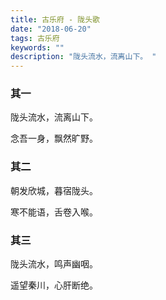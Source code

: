 ```yaml
---
title: 古乐府 - 陇头歌
date: "2018-06-20"
tags: 古乐府
keywords: ""
description: "陇头流水，流离山下。 "
---
```


### 其一

陇头流水，流离山下。

念吾一身，飘然旷野。

### 其二

朝发欣城，暮宿陇头。

寒不能语，舌卷入喉。

### 其三

陇头流水，鸣声幽咽。

遥望秦川，心肝断绝。